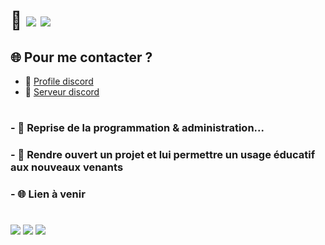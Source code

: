 
# 👋 ![](https://badgen.net/badge/icon/github?icon=github&label) ![](https://komarev.com/ghpvc/?username=lx78WyY0J5&color=red&label=%F0%9F%91%80)

## 🌐 Pour me contacter ? 
- 💬 [Profile discord](https://discord.com/users/748530290917638165)  
- 🚀 [Serveur discord](https://discord.gg/ae2DK7qayQ)

#

### - 🔭 Reprise de la programmation & administration...
### - 👐 Rendre ouvert un projet et lui permettre un usage éducatif aux nouveaux venants
### - 🌐 Lien à venir

#

![](https://github-readme-stats.vercel.app/api?username=lx78WyY0J5&count_private=true&show_icons=true&theme=dark&hide_border=true)
![](https://github-readme-streak-stats.herokuapp.com?user=lx78WyY0J5&count_private=true&theme=dark&hide_border=true)
![](https://github-readme-stats.vercel.app/api/top-langs/?username=lx78WyY0J5&count_private=true&theme=dark&hide_border=true)
